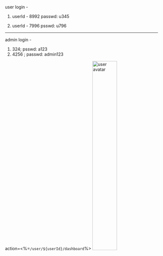 user login - 

1. userId - 8992
passwd: u345

2. userId - 7996
psswd: u796
-----------------------------
admin login - 

1. 324; psswd: a123
2. 4256 ; passwd: admin123

action=<%=`/user/${userId}/dashboard`%>
<img src="data:<%=result.avatar.mimetype%>;base64,<%=result.avatar.path.toString('base64')%>" alt="user avatar" width="40%" />
